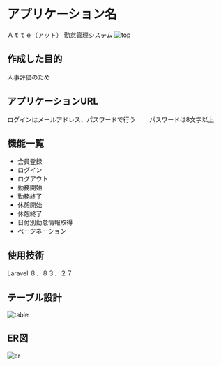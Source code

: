 # アプリケーション名
Ａｔｔｅ（アット）
勤怠管理システム
![top](https://github.com/wa777curry/atte/assets/136479019/c27cd2b9-c054-4484-bb9b-f0866e29c039)

## 作成した目的
人事評価のため

## アプリケーションURL
ログインはメールアドレス、パスワードで行う　　
パスワードは8文字以上

## 機能一覧
* 会員登録
* ログイン
* ログアウト
* 勤務開始
* 勤務終了
* 休憩開始
* 休憩終了
* 日付別勤怠情報取得
* ページネーション

## 使用技術
Laravel ８．８３．２７

## テーブル設計
![table](https://github.com/wa777curry/atte/assets/136479019/491f9eb0-1fad-4d46-97e1-6a15a08af091)

## ER図
![er](https://github.com/wa777curry/atte/assets/136479019/8e53e9ad-4c90-490e-948e-4194cb0d854e)
